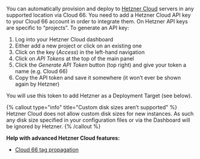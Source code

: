 You can automatically provision and deploy to [Hetzner Cloud](https://www.hetzner.com/cloud) servers in any supported location via Cloud 66. You need to add a Hetzner Cloud API key to your Cloud 66 account in order to integrate them. On Hetzner API keys are specific to “projects”. To generate an API key:

1. Log into your Hetzner Cloud dashboard
2. Either add a new project or click on an existing one
3. Click on the key (*Access*) in the left-hand navigation
4. Click on *API Tokens* at the top of the main panel
5. Click the *Generate API Token* button (top right) and give your token a name (e.g. Cloud 66)
6. Copy the API token and save it somewhere (it won’t ever be shown again by Hetzner)

You will use this token to add Hetzner as a Deployment Target (see below).

{% callout type="info" title="Custom disk sizes aren’t supported" %}
Hetzner Cloud does not allow custom disk sizes for new instances. As such any disk size specified in your configuration files or via the Dashboard will be ignored by Hetzner.
{% /callout %}

**Help with advanced Hetzner Cloud features:**

* [Cloud 66 tag propagation](/docs/servers/tagging-components#propagation-of-tags-to-cloud-providers)